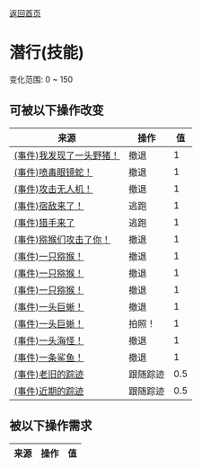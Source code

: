 [返回首页](index.md)  
# 潜行(技能)  
变化范围: 0 ~ 150  
## 可被以下操作改变  
来源  |  操作  |  值  
----  |  ----  |  ----  
[(事件)我发现了一头野猪！](Event_BoarFight.md)  |  撤退  |  1  
[(事件)喷毒眼镜蛇！](Event_CobraFight.md)  |  撤退  |  1  
[(事件)攻击无人机！](Event_DroneFight.md)  |  撤退  |  1  
[(事件)宿敌来了！](Event_EnemyFight.md)  |  逃跑  |  1  
[(事件)猎手来了](Event_HunterFight.md)  |  逃跑  |  1  
[(事件)猕猴们攻击了你！](Event_MacaqueDenFight.md)  |  撤退  |  1  
[(事件)一只猕猴！](Event_MacaqueFight.md)  |  撤退  |  1  
[(事件)一只猕猴！](Event_MacaqueFightRaid.md)  |  撤退  |  1  
[(事件)一只猕猴！](Event_MacaqueUndeadFight.md)  |  撤退  |  1  
[(事件)一头巨蜥！](Event_MonitorFight.md)  |  撤退  |  1  
[(事件)一头巨蜥！](Event_MonitorFight.md)  |  拍照！  |  1  
[(事件)一头海怪！](Event_SeahoundFight.md)  |  撤退  |  1  
[(事件)一条鲨鱼！](Event_SharkFight.md)  |  撤退  |  1  
[(事件)老旧的踪迹](Event_BoarTrailOld.md)  |  跟随踪迹  |  0.5  
[(事件)近期的踪迹](Event_BoarTrailRecent.md)  |  跟随踪迹  |  0.5  
## 被以下操作需求  
来源  |  操作  |  值  
----  |  ----  |  ----  
